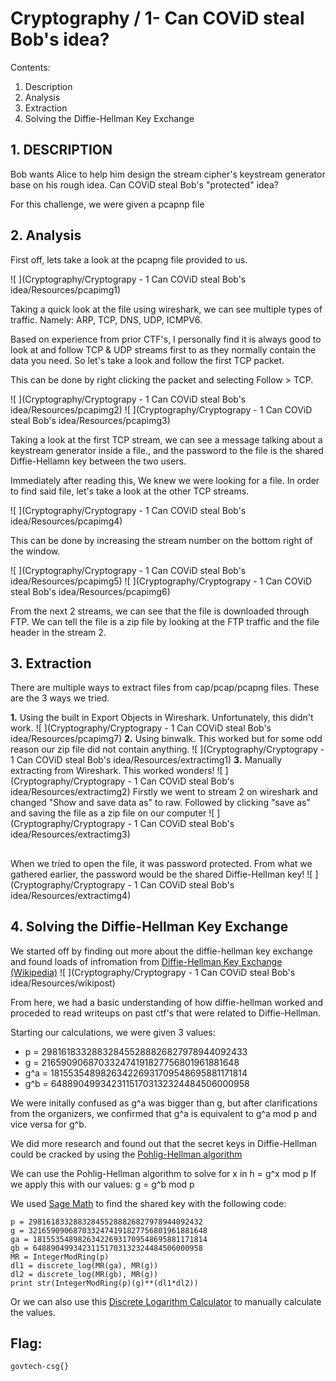 # Cryptography / 1- Can COViD steal Bob's idea?

Contents:
 1. Description
 2. Analysis
 3. Extraction
 4. Solving the Diffie-Hellman Key Exchange

## 1.  DESCRIPTION

Bob wants Alice to help him design the stream cipher's keystream generator base on his rough idea. Can COViD steal Bob's "protected" idea?

For this challenge, we were given a <insertfilehere >pcapnp file

## 2. Analysis
First off, lets take a look at the pcapng file provided to us.

![ ](Cryptography/Cryptograpy - 1 Can COViD steal Bob's idea/Resources/pcapimg1)

Taking a quick look at the file using wireshark, we can see multiple types of traffic. Namely: ARP, TCP, DNS, UDP, ICMPV6.

Based on experience from prior CTF's, I personally find it is always good to look at and follow TCP & UDP streams first to as they normally contain the data you need. So let's take a look and follow the first TCP packet.

This can be done by right clicking the packet and selecting Follow > TCP.

![ ](Cryptography/Cryptograpy - 1 Can COViD steal Bob's idea/Resources/pcapimg2)
![ ](Cryptography/Cryptograpy - 1 Can COViD steal Bob's idea/Resources/pcapimg3)

Taking a look at the first TCP stream, we can see a message talking about a keystream generator inside a file., and the password to the file is the shared Diffie-Hellamn key between the two users. 

Immediately after reading this, We knew we were looking for a file. In order to find said file, let's take a look at the other TCP streams.

![ ](Cryptography/Cryptograpy - 1 Can COViD steal Bob's idea/Resources/pcapimg4)

This can be done by increasing the stream number on the bottom right of the window.

![ ](Cryptography/Cryptograpy - 1 Can COViD steal Bob's idea/Resources/pcapimg5)
![ ](Cryptography/Cryptograpy - 1 Can COViD steal Bob's idea/Resources/pcapimg6)

From the next 2 streams, we can see that the file is downloaded through FTP. 
We can tell the file is a zip file by looking at the FTP traffic and the file header in the stream 2.

## 3. Extraction

There are multiple ways to extract files from cap/pcap/pcapng files. These are the 3 ways we tried.

**1.** Using the built in Export Objects in Wireshark. Unfortunately, this didn't work.
![ ](Cryptography/Cryptograpy - 1 Can COViD steal Bob's idea/Resources/pcapimg7)
**2.** Using binwalk. This worked but for some odd reason our zip file did not contain anything.
![ ](Cryptography/Cryptograpy - 1 Can COViD steal Bob's idea/Resources/extractimg1)
**3.** Manually extracting from Wireshark. This worked wonders!
![ ](Cryptography/Cryptograpy - 1 Can COViD steal Bob's idea/Resources/extractimg2)
Firstly we went to stream 2 on wireshark and changed "Show and save data as" to raw. Followed by clicking "save as" and saving the file as a zip file on our computer
![ ](Cryptography/Cryptograpy - 1 Can COViD steal Bob's idea/Resources/extractimg3)

## 
When we tried to open the file, it was password protected. From what we gathered earlier, the password would be the shared Diffie-Hellman key!
![ ](Cryptography/Cryptograpy - 1 Can COViD steal Bob's idea/Resources/extractimg4)

## 4. Solving the Diffie-Hellman Key Exchange
We started off by finding out more about the diffie-hellman key exchange and found loads of infromation from [Diffie-Hellman Key Exchange (Wikipedia)](https://en.wikipedia.org/wiki/Diffie%E2%80%93Hellman_key_exchange#:~:text=The%20Diffie%E2%80%93Hellman%20key%20exchange%20method%20allows%20two%20parties%20that,using%20a%20symmetric%20key%20cipher.)
![ ](Cryptography/Cryptograpy - 1 Can COViD steal Bob's idea/Resources/wikipost)

From here, we had a basic understanding of how diffie-hellman worked and proceded to read writeups on past ctf's that were related to Diffie-Hellman.

Starting our calculations, we were given 3 values:

 - p = 298161833288328455288826827978944092433
 - g = 216590906870332474191827756801961881648
 - g^a = 181553548982634226931709548695881171814
 - g^b = 64889049934231151703132324484506000958

We were initally confused as g^a was bigger than g, but after clarifications from the organizers, we confirmed that g^a is equivalent to g^a mod p and vice versa for g^b.

We did more research and found out that the secret keys in Diffie-Hellman could be cracked by using the [Pohlig-Hellman algorithm](https://en.wikipedia.org/wiki/Pohlig%E2%80%93Hellman_algorithm)

We can use the Pohlig-Hellman algorithm to solve for x in h = g^x mod p
If we apply this with our values:
g = g^b mod p

We used [Sage Math](https://www.sagemath.org/) to find the shared key with the following code:

    p = 298161833288328455288826827978944092432
    g = 3216590906870332474191827756801961881648
    ga = 181553548982634226931709548695881171814
    gb = 64889049934231151703132324484506000958
    MR = IntegerModRing(p)
    dl1 = discrete_log(MR(ga), MR(g))
    dl2 = discrete_log(MR(gb), MR(g))
    print str(IntegerModRing(p)(g)**(dl1*dl2))


Or we can also use this [Discrete Logarithm Calculator](https://www.alpertron.com.ar/DILOG.HTM) to manually calculate the values.

## Flag:

    govtech-csg{}

